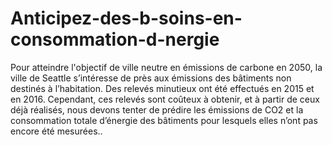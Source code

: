 # Anticipez-des-b-soins-en-consommation-d-nergie

Pour atteindre l'objectif de ville neutre en émissions de carbone en 2050, la ville de Seattle s’intéresse de près aux émissions des bâtiments non destinés à l’habitation. Des relevés minutieux ont été effectués en 2015 et en 2016. Cependant, ces relevés sont coûteux à obtenir, et à partir de ceux déjà réalisés, nous devons tenter de prédire les émissions de CO2 et la consommation totale d’énergie des bâtiments pour lesquels elles n’ont pas encore été mesurées..
